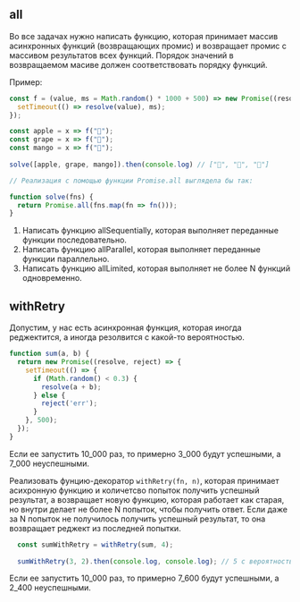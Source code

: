 ## all

Во все задачах нужно написать функцию, которая принимает массив асинхронных функций (возвращающих промис) и возвращает промис с массивом результатов всех функций. Порядок значений в возвращаемом масиве должен соответствовать порядку функций.

Пример:

```js
const f = (value, ms = Math.random() * 1000 + 500) => new Promise((resolve) => {
  setTimeout(() => resolve(value), ms);
});

const apple = x => f("🍎");
const grape = x => f("🍇");
const mango = x => f("🥭");
  
solve([apple, grape, mango]).then(console.log) // ["🍎", "🍇", "🥭"]

// Реализация с помощью функции Promise.all выглядела бы так:

function solve(fns) {
  return Promise.all(fns.map(fn => fn()));
}
```

1. Написать функцию allSequentially, которая выполняет переданные функции последовательно.
2. Написать функцию allParallel, которая выполняет переданные функции параллельно.
2. Написать функцию allLimited, которая выполняет не более N функций одновременно.

## withRetry
  
Допустим, у нас есть асинхронная функция, которая иногда реджектится, а иногда резолвится с какой-то вероятностью.
  
```js
function sum(a, b) {
  return new Promise((resolve, reject) => {
    setTimeout(() => {
      if (Math.random() < 0.3) {
        resolve(a + b);
      } else {
        reject('err');
      }
    }, 500);
  });
}
```
 
Если ее запустить 10_000 раз, то примерно 3_000 будут успешными, а 7_000 неуспешными.

Реализовать фунцию-декоратор `withRetry(fn, n)`, которая принимает асихронную функцию и количетсво попыток получить успешный результат, а возвращает новую функцию, которая работает как старая, но внутри делает не более N попыток, чтобы получить ответ. Если даже за N попыток не получилось получить успешный результат, то она возвращает реджект из последней попытки. 
                     
```js
  const sumWithRetry = withRetry(sum, 4);
                              
  sumWithRetry(3, 2).then(console.log, console.log); // 5 с вероятностью 76% и 'err' с вероятностью 24%
```                
                              
Если ее запустить 10_000 раз, то примерно 7_600 будут успешными, а 2_400 неуспешными.
